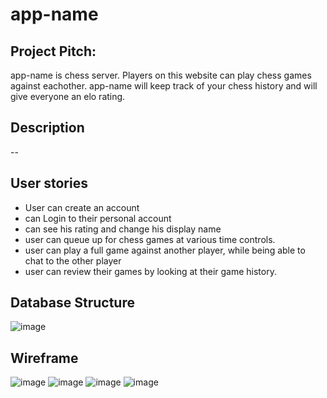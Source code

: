 # app-name

## Project Pitch: 
app-name is chess server. Players on this website can play chess games against eachother. app-name will keep track of your chess history and will give everyone an elo rating.

## Description
--

## User stories
  * User can create an account
  * can Login to their personal account
  * can see his rating and change his display name
  * user can queue up for chess games at various time controls.
  * user can play a full game against another player, while being able to chat to the other player
  * user can review their games by looking at their game history. 
  
## Database Structure
![image](https://user-images.githubusercontent.com/99115851/207410179-71a89519-2800-4592-89a2-d323495485f1.png)

## Wireframe
![image](https://user-images.githubusercontent.com/99115851/207410307-68f6fe07-6ed2-451c-afc0-d33352c9614f.png)
![image](https://user-images.githubusercontent.com/99115851/207410393-6d480b06-0061-405f-95c1-7b9d86fee37a.png)
![image](https://user-images.githubusercontent.com/99115851/207410434-0526a383-7777-4f1b-9439-03d24de16abf.png)
![image](https://user-images.githubusercontent.com/99115851/207413191-0c46ef38-7e04-48be-9d40-0e53c557de35.png)
